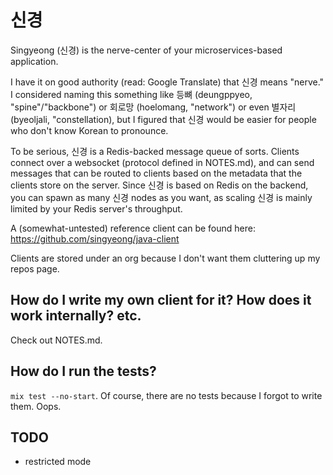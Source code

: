 # 신경

Singyeong (신경) is the nerve-center of your microservices-based application. 

I have it on good authority (read: Google Translate) that 신경 means "nerve." I
considered naming this something like 등뼈 (deungppyeo, "spine"/"backbone") or 
회로망 (hoelomang, "network") or even 별자리 (byeoljali, "constellation), but I 
figured that 신경 would be easier for people who don't know Korean to pronounce.

To be serious, 신경 is a Redis-backed message queue of sorts. Clients connect 
over a websocket (protocol defined in NOTES.md), and can send messages that can
be routed to clients based on the metadata that the clients store on the 
server. Since 신경 is based on Redis on the backend, you can spawn as many 신경
nodes as you want, as scaling 신경 is mainly limited by your Redis server's
throughput. 

A (somewhat-untested) reference client can be found here: 
https://github.com/singyeong/java-client

Clients are stored under an org because I don't want them cluttering up my 
repos page. 

## How do I write my own client for it? How does it work internally? etc.

Check out NOTES.md.

## How do I run the tests?

`mix test --no-start`. Of course, there are no tests because I forgot to write
them. Oops.

## TODO

- restricted mode